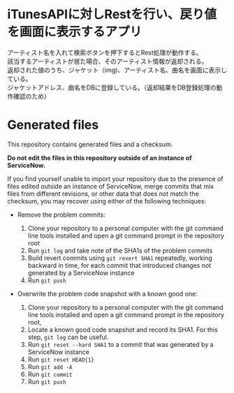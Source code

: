 # iTunesAPIに対しRestを行い、戻り値を画面に表示するアプリ 

アーティスト名を入れて検索ボタンを押下するとRest処理が動作する。  
該当するアーティストが居た場合、そのアーティスト情報が返却される。  
返却された値のうち、ジャケット（img)、アーティスト名、曲名を画面に表示している。  
ジャケットアドレス、曲名をDBに登録している。（返却結果をDB登録処理の動作確認のため）  
  








# Generated files
This repository contains generated files and a checksum.

**Do not edit the files in this repository outside of an instance of ServiceNow.**

If you find yourself unable to import your repository due to the presence of files edited outside an instance of ServiceNow, merge commits that mix files from different revisions, or other data that does not match the checksum, you may recover using either of the following techniques:
* Remove the problem commits:
  1. Clone your repository to a personal computer with the git command line tools installed and open a git command prompt in the repository root
  2. Run `git log` and take note of the SHA1s of the problem commits
  3. Build revert commits using `git revert SHA1` repeatedly, working backward in time, for each commit that introduced changes not generated by a ServiceNow instance
  4. Run `git push`

* Overwrite the problem code snapshot with a known good one:
  1. Clone your repository to a personal computer with the git command line tools installed and open a git command prompt in the repository root,
  2. Locate a known good code snapshot and record its SHA1. For this step, `git log` can be useful.
  2. Run `git reset --hard SHA1` to a commit that was generated by a ServiceNow instance
  3. Run `git reset HEAD{1}`
  4. Run `git add -A`
  5. Run `git commit`
  6. Run `git push`
